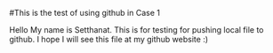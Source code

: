 #This is the test of using github in Case 1 

Hello My name is Setthanat. This is for testing for pushing local file to github. I hope I will see this file at my github website :)
